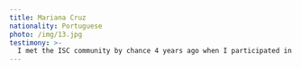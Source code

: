 ```yaml
---
title: Mariana Cruz
nationality: Portuguese
photo: /img/13.jpg
testimony: >-
  I met the ISC community by chance 4 years ago when I participated in an interfaith religion activity to which ISC contributed for the organization. I enjoyed the ecumenical spirit lived by different people of around the world. Since then, I've made strong friendships and I became even more active in the community by being a member of the committee where I help with the organization of activities.
---
```


